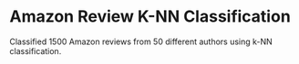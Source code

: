 # Amazon Review K-NN Classification
Classified 1500 Amazon reviews from 50 different authors using k-NN classification.
